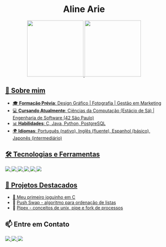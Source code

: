 <!-- README.md para o GitHub Profile -->

<h1 align="center"> Aline Arie </h1>

<div align="center">
<a href="https://github.com/IgnisFowl">
<img loading="lazy" height="180em" src="https://github-readme-stats.vercel.app/api/top-langs/?username=IgnisFowl&layout=compact&langs_count=7&theme=dracula"/>
<img loading="lazy" height="180em" src="https://github-readme-stats.vercel.app/api?username=IgnisFowl&show_icons=true&theme=dracula&include_all_commits=true&count_private=true"/>
</div>

## 🚀 Sobre mim

- 🎓 **Formação Prévia**: Design Gráfico | Fotografia | Gestão em Marketing
- 💻 **Cursando Atualmente**: Ciências da Computação (Estácio de Sá) | Engenharia de Software (42 São Paulo)
- 📊 **Habilidades**: C, Java, Python, PostgreSQL 
- 🌍 **Idiomas**: Português (nativo), Inglês (fluente), Espanhol (básico), Japonês (intermediário)

## 🛠️ Tecnologias e Ferramentas
<p>
  <img src="https://img.shields.io/badge/C-purple?style=for-the-badge">
  <img src="https://img.shields.io/badge/Python-lightblue?style=for-the-badge&logo=python">
  <img src="https://img.shields.io/badge/HTML-gray?style=for-the-badge&logo=html5">
  <img src="https://img.shields.io/badge/Javascript-orange?style=for-the-badge&logo=javascript">
  <img src="https://img.shields.io/badge/CSS-pink?style=for-the-badge&logo=css">
  <img src="https://img.shields.io/badge/PostgreSQL-316192?style=for-the-badge&logo=postgresql&logoColor=white">
</p>

## 📂 Projetos Destacados
- 🔹 [Meu primeiro joguinho em C](https://github.com/IgnisFowl/42/tree/main/so_long)
- 🔹 [Push Swap - algoritmo para ordenação de listas](https://github.com/IgnisFowl/42/tree/main/push_swap)
- 🔹 [Pipex - conceitos de unix, pipe e fork de processos](https://github.com/IgnisFowl/42/tree/main/pipex)

## 📫 Entre em Contato
<p>
  <a href="https://www.linkedin.com/in/alinequeiroz1990/" target="_blank">
    <img src="https://img.shields.io/badge/LinkedIn-blue?style=for-the-badge&logo=linkedin&logoColor=white">
  </a>
  <a href="mailto:alineariecq@gmail.com">
    <img src="https://img.shields.io/badge/Email-D14836?style=for-the-badge&logo=gmail&logoColor=white">
  </a>
  <a href="https://www.instagram.com/cadete_aarie/" target="_blank"><img loading="lazy" src="https://img.shields.io/badge/-Instagram-%23E4405F?style=for-the-badge&logo=instagram&logoColor=white" target="_blank"></a>
</p>
